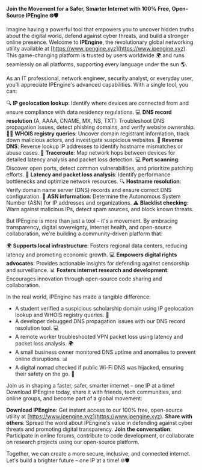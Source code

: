 **Join the Movement for a Safer, Smarter Internet with 100% Free, Open-Source IPEngine 🌐🛡️**

Imagine having a powerful tool that empowers you to uncover hidden truths about the digital world, defend against cyber threats, and build a stronger online presence. Welcome to **IPEngine**, the revolutionary global networking utility available at [https://www.ipengine.xyz](https://www.ipengine.xyz). This game-changing platform is trusted by users worldwide 🌍 and runs seamlessly on all platforms, supporting every language under the sun 🌎.

As an IT professional, network engineer, security analyst, or everyday user, you'll appreciate IPEngine's advanced capabilities. With a single tool, you can:

🔍 **IP geolocation lookup**: Identify where devices are connected from and ensure compliance with data residency regulations.
💻 **DNS record resolution** (A, AAAA, CNAME, MX, NS, TXT): Troubleshoot DNS propagation issues, detect phishing domains, and verify website ownership.
🕵️‍♂️ **WHOIS registry queries**: Uncover domain registrant information, track down malicious actors, and investigate suspicious websites.
🔄 **Reverse DNS**: Reverse lookup IP addresses to identify hostname mismatches or abuse cases.
🚀 **Traceroute**: Map network hops between devices for detailed latency analysis and packet loss detection.
💻 **Port scanning**: Discover open ports, detect common vulnerabilities, and prioritize patching efforts.
📡 **Latency and packet loss analysis**: Identify performance bottlenecks and optimize network resources.
🔍 **Hostname resolution**: Verify domain name server (DNS) records and ensure correct DNS configuration.
👥 **ASN information**: Determine the Autonomous System Number (ASN) for IP addresses and organizations.
⚠️ **Blacklist checking**: Warn against malicious IPs, detect spam sources, and block known threats.

But IPEngine is more than just a tool – it's a movement. By embracing transparency, digital sovereignty, internet health, and open-source collaboration, we're building a community-driven platform that:

🌍 **Supports local infrastructure**: Fosters regional data centers, reducing latency and promoting economic growth.
💻 **Empowers digital rights advocates**: Provides actionable insights for defending against censorship and surveillance.
📊 **Fosters internet research and development**: Encourages innovation through open-source code sharing and collaboration.

In the real world, IPEngine has made a tangible difference:

* A student verified a suspicious scholarship domain using IP geolocation lookup and WHOIS registry queries. 🎉
* A developer debugged DNS propagation issues with our DNS record resolution tool. 💻
* A remote worker troubleshooted VPN packet loss using latency and packet loss analysis. 🌍
* A small business owner monitored DNS uptime and anomalies to prevent online disruptions. 📊
* A digital nomad checked if public Wi-Fi DNS was hijacked, ensuring their safety on the go. 👮

Join us in shaping a faster, safer, smarter internet – one IP at a time! Download IPEngine today, share it with friends, tech communities, and online groups, and become part of a global movement:

**Download IPEngine**: Get instant access to our 100% free, open-source utility at [https://www.ipengine.xyz](https://www.ipengine.xyz).
**Share with others**: Spread the word about IPEngine's value in defending against cyber threats and promoting digital transparency.
**Join the conversation**: Participate in online forums, contribute to code development, or collaborate on research projects using our open-source platform.

Together, we can create a more secure, inclusive, and connected internet. Let's build a brighter future – one IP at a time! 🌐🛡️